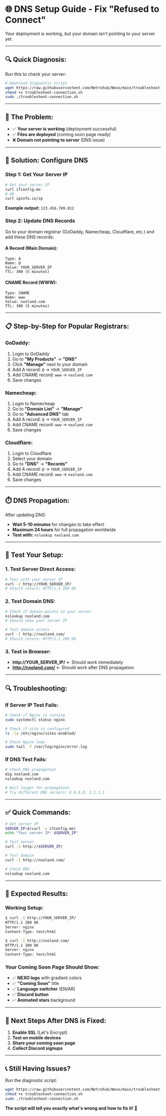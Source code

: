 # 🌐 DNS Setup Guide - Fix "Refused to Connect"

Your deployment is working, but your domain isn't pointing to your server yet.

---

## 🔍 **Quick Diagnosis:**

Run this to check your server:
```bash
# Download diagnostic script
wget https://raw.githubusercontent.com/Netrohub/Nexo/main/troubleshoot-connection.sh
chmod +x troubleshoot-connection.sh
sudo ./troubleshoot-connection.sh
```

---

## 🎯 **The Problem:**

- ✅ **Your server is working** (deployment successful)
- ✅ **Files are deployed** (coming soon page ready)
- ❌ **Domain not pointing to server** (DNS issue)

---

## 🔧 **Solution: Configure DNS**

### **Step 1: Get Your Server IP**

```bash
# Get your server IP
curl ifconfig.me
# OR
curl ipinfo.io/ip
```

**Example output:** `123.456.789.012`

### **Step 2: Update DNS Records**

Go to your domain registrar (GoDaddy, Namecheap, Cloudflare, etc.) and add these DNS records:

#### **A Record (Main Domain):**
```
Type: A
Name: @
Value: YOUR_SERVER_IP
TTL: 300 (5 minutes)
```

#### **CNAME Record (WWW):**
```
Type: CNAME
Name: www
Value: nxoland.com
TTL: 300 (5 minutes)
```

---

## 📋 **Step-by-Step for Popular Registrars:**

### **GoDaddy:**
1. Login to GoDaddy
2. Go to **"My Products"** → **"DNS"**
3. Click **"Manage"** next to your domain
4. Add A record: `@` → `YOUR_SERVER_IP`
5. Add CNAME record: `www` → `nxoland.com`
6. Save changes

### **Namecheap:**
1. Login to Namecheap
2. Go to **"Domain List"** → **"Manage"**
3. Go to **"Advanced DNS"** tab
4. Add A record: `@` → `YOUR_SERVER_IP`
5. Add CNAME record: `www` → `nxoland.com`
6. Save changes

### **Cloudflare:**
1. Login to Cloudflare
2. Select your domain
3. Go to **"DNS"** → **"Records"**
4. Add A record: `@` → `YOUR_SERVER_IP`
5. Add CNAME record: `www` → `nxoland.com`
6. Save changes

---

## ⏱️ **DNS Propagation:**

After updating DNS:
- **Wait 5-10 minutes** for changes to take effect
- **Maximum 24 hours** for full propagation worldwide
- **Test with:** `nslookup nxoland.com`

---

## 🧪 **Test Your Setup:**

### **1. Test Server Direct Access:**
```bash
# Test with your server IP
curl -I http://YOUR_SERVER_IP/
# Should return: HTTP/1.1 200 OK
```

### **2. Test Domain DNS:**
```bash
# Check if domain points to your server
nslookup nxoland.com
# Should show your server IP

# Test domain access
curl -I http://nxoland.com/
# Should return: HTTP/1.1 200 OK
```

### **3. Test in Browser:**
- **http://YOUR_SERVER_IP/** ← Should work immediately
- **http://nxoland.com/** ← Should work after DNS propagation

---

## 🔍 **Troubleshooting:**

### **If Server IP Test Fails:**
```bash
# Check if Nginx is running
sudo systemctl status nginx

# Check if site is configured
ls -la /etc/nginx/sites-enabled/

# Check Nginx logs
sudo tail -f /var/log/nginx/error.log
```

### **If DNS Test Fails:**
```bash
# Check DNS propagation
dig nxoland.com
nslookup nxoland.com

# Wait longer for propagation
# Try different DNS servers: 8.8.8.8, 1.1.1.1
```

---

## ✅ **Quick Commands:**

```bash
# Get server IP
SERVER_IP=$(curl -s ifconfig.me)
echo "Your server IP: $SERVER_IP"

# Test server
curl -I http://$SERVER_IP/

# Test domain
curl -I http://nxoland.com/

# Check DNS
nslookup nxoland.com
```

---

## 🎯 **Expected Results:**

### **Working Setup:**
```bash
$ curl -I http://YOUR_SERVER_IP/
HTTP/1.1 200 OK
Server: nginx
Content-Type: text/html

$ curl -I http://nxoland.com/
HTTP/1.1 200 OK
Server: nginx
Content-Type: text/html
```

### **Your Coming Soon Page Should Show:**
- ✅ **NEXO logo** with gradient colors
- ✅ **"Coming Soon"** title
- ✅ **Language switcher** (EN/AR)
- ✅ **Discord button**
- ✅ **Animated stars** background

---

## 🚀 **Next Steps After DNS is Fixed:**

1. **Enable SSL** (Let's Encrypt)
2. **Test on mobile devices**
3. **Share your coming soon page**
4. **Collect Discord signups**

---

## 📞 **Still Having Issues?**

Run the diagnostic script:
```bash
wget https://raw.githubusercontent.com/Netrohub/Nexo/main/troubleshoot-connection.sh
chmod +x troubleshoot-connection.sh
sudo ./troubleshoot-connection.sh
```

**The script will tell you exactly what's wrong and how to fix it!** 🔧
